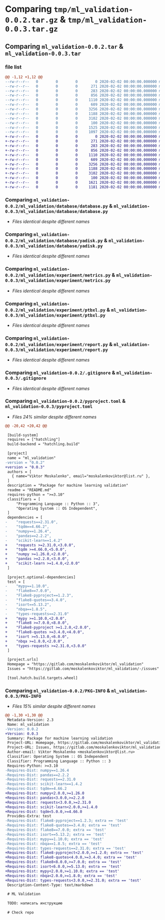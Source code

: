 # Comparing `tmp/ml_validation-0.0.2.tar.gz` & `tmp/ml_validation-0.0.3.tar.gz`

## Comparing `ml_validation-0.0.2.tar` & `ml_validation-0.0.3.tar`

### file list

```diff
@@ -1,12 +1,12 @@
--rw-r--r--   0        0        0        0 2020-02-02 00:00:00.000000 ml_validation-0.0.2/ml_validation/validation.py
--rw-r--r--   0        0        0      271 2020-02-02 00:00:00.000000 ml_validation-0.0.2/ml_validation/callable/dummy.py
--rw-r--r--   0        0        0      283 2020-02-02 00:00:00.000000 ml_validation-0.0.2/ml_validation/callable/torch.py
--rw-r--r--   0        0        0      856 2020-02-02 00:00:00.000000 ml_validation-0.0.2/ml_validation/database/database.py
--rw-r--r--   0        0        0     1110 2020-02-02 00:00:00.000000 ml_validation-0.0.2/ml_validation/database/yadisk.py
--rw-r--r--   0        0        0      609 2020-02-02 00:00:00.000000 ml_validation-0.0.2/ml_validation/experiment/metrics.py
--rw-r--r--   0        0        0     3256 2020-02-02 00:00:00.000000 ml_validation-0.0.2/ml_validation/experiment/ptbxl.py
--rw-r--r--   0        0        0     1188 2020-02-02 00:00:00.000000 ml_validation-0.0.2/ml_validation/experiment/report.py
--rw-r--r--   0        0        0     3102 2020-02-02 00:00:00.000000 ml_validation-0.0.2/.gitignore
--rw-r--r--   0        0        0      100 2020-02-02 00:00:00.000000 ml_validation-0.0.2/README.md
--rw-r--r--   0        0        0     1525 2020-02-02 00:00:00.000000 ml_validation-0.0.2/pyproject.toml
--rw-r--r--   0        0        0     1097 2020-02-02 00:00:00.000000 ml_validation-0.0.2/PKG-INFO
+-rw-r--r--   0        0        0        0 2020-02-02 00:00:00.000000 ml_validation-0.0.3/ml_validation/validation.py
+-rw-r--r--   0        0        0      271 2020-02-02 00:00:00.000000 ml_validation-0.0.3/ml_validation/callable/dummy.py
+-rw-r--r--   0        0        0      283 2020-02-02 00:00:00.000000 ml_validation-0.0.3/ml_validation/callable/torch.py
+-rw-r--r--   0        0        0      856 2020-02-02 00:00:00.000000 ml_validation-0.0.3/ml_validation/database/database.py
+-rw-r--r--   0        0        0     1110 2020-02-02 00:00:00.000000 ml_validation-0.0.3/ml_validation/database/yadisk.py
+-rw-r--r--   0        0        0      609 2020-02-02 00:00:00.000000 ml_validation-0.0.3/ml_validation/experiment/metrics.py
+-rw-r--r--   0        0        0     3256 2020-02-02 00:00:00.000000 ml_validation-0.0.3/ml_validation/experiment/ptbxl.py
+-rw-r--r--   0        0        0     1188 2020-02-02 00:00:00.000000 ml_validation-0.0.3/ml_validation/experiment/report.py
+-rw-r--r--   0        0        0     3102 2020-02-02 00:00:00.000000 ml_validation-0.0.3/.gitignore
+-rw-r--r--   0        0        0      100 2020-02-02 00:00:00.000000 ml_validation-0.0.3/README.md
+-rw-r--r--   0        0        0     1621 2020-02-02 00:00:00.000000 ml_validation-0.0.3/pyproject.toml
+-rw-r--r--   0        0        0     1181 2020-02-02 00:00:00.000000 ml_validation-0.0.3/PKG-INFO
```

### Comparing `ml_validation-0.0.2/ml_validation/database/database.py` & `ml_validation-0.0.3/ml_validation/database/database.py`

 * *Files identical despite different names*

### Comparing `ml_validation-0.0.2/ml_validation/database/yadisk.py` & `ml_validation-0.0.3/ml_validation/database/yadisk.py`

 * *Files identical despite different names*

### Comparing `ml_validation-0.0.2/ml_validation/experiment/metrics.py` & `ml_validation-0.0.3/ml_validation/experiment/metrics.py`

 * *Files identical despite different names*

### Comparing `ml_validation-0.0.2/ml_validation/experiment/ptbxl.py` & `ml_validation-0.0.3/ml_validation/experiment/ptbxl.py`

 * *Files identical despite different names*

### Comparing `ml_validation-0.0.2/ml_validation/experiment/report.py` & `ml_validation-0.0.3/ml_validation/experiment/report.py`

 * *Files identical despite different names*

### Comparing `ml_validation-0.0.2/.gitignore` & `ml_validation-0.0.3/.gitignore`

 * *Files identical despite different names*

### Comparing `ml_validation-0.0.2/pyproject.toml` & `ml_validation-0.0.3/pyproject.toml`

 * *Files 24% similar despite different names*

```diff
@@ -20,42 +20,42 @@
 
 [build-system]
 requires = ["hatchling"]
 build-backend = "hatchling.build"
 
 [project]
 name = "ml_validation"
-version = "0.0.2"
+version = "0.0.3"
 authors = [
   { name="Viktor Moskalenko", email="moskalenkoviktor@list.ru" },
 ]
 description = "Package for machine learning validation"
 readme = "README.md"
 requires-python = ">=3.10"
 classifiers = [
     "Programming Language :: Python :: 3",
     "Operating System :: OS Independent",
 ]
 dependencies = [
-    "requests==2.31.0",
-    "tqdm==4.66.2",
-    "numpy==1.26.4",
-    "pandas==2.2.2",
-    "scikit-learn==1.4.2"
+    "requests >=2.31.0,<3.0.0",
+    "tqdm >=4.66.0,<5.0.0",
+    "numpy >=1.26.0,<2.0.0",
+    "pandas >=2.2.0,<3.0.0",
+    "scikit-learn >=1.4.0,<2.0.0"
 ]
 
 [project.optional-dependencies]
 test = [
-    "mypy==1.10.0",
-    "flake8==7.0.0",
-    "Flake8-pyproject==1.2.3",
-    "flake8-quotes==3.4.0",
-    "isort==5.13.2",
-    "nbqa==1.8.5",
-    "types-requests==2.31.0"
+    "mypy >=1.10.0,<2.0.0",
+    "flake8 >=7.0.0,<8.0.0",
+    "Flake8-pyproject >=1.2.0,<2.0.0",
+    "flake8-quotes >=3.4.0,<4.0.0",
+    "isort >=5.13.0,<6.0.0",
+    "nbqa >=1.8.0,<2.0.0",
+    "types-requests >=2.31.0,<3.0.0"
 ]
 
 [project.urls]
 Homepage = "https://gitlab.com/moskalenkoviktor/ml_validation"
 Issues = "https://gitlab.com/moskalenkoviktor/ml_validation/-/issues"
 
 [tool.hatch.build.targets.wheel]
```

### Comparing `ml_validation-0.0.2/PKG-INFO` & `ml_validation-0.0.3/PKG-INFO`

 * *Files 15% similar despite different names*

```diff
@@ -1,30 +1,30 @@
 Metadata-Version: 2.3
 Name: ml_validation
-Version: 0.0.2
+Version: 0.0.3
 Summary: Package for machine learning validation
 Project-URL: Homepage, https://gitlab.com/moskalenkoviktor/ml_validation
 Project-URL: Issues, https://gitlab.com/moskalenkoviktor/ml_validation/-/issues
 Author-email: Viktor Moskalenko <moskalenkoviktor@list.ru>
 Classifier: Operating System :: OS Independent
 Classifier: Programming Language :: Python :: 3
 Requires-Python: >=3.10
-Requires-Dist: numpy==1.26.4
-Requires-Dist: pandas==2.2.2
-Requires-Dist: requests==2.31.0
-Requires-Dist: scikit-learn==1.4.2
-Requires-Dist: tqdm==4.66.2
+Requires-Dist: numpy<2.0.0,>=1.26.0
+Requires-Dist: pandas<3.0.0,>=2.2.0
+Requires-Dist: requests<3.0.0,>=2.31.0
+Requires-Dist: scikit-learn<2.0.0,>=1.4.0
+Requires-Dist: tqdm<5.0.0,>=4.66.0
 Provides-Extra: test
-Requires-Dist: flake8-pyproject==1.2.3; extra == 'test'
-Requires-Dist: flake8-quotes==3.4.0; extra == 'test'
-Requires-Dist: flake8==7.0.0; extra == 'test'
-Requires-Dist: isort==5.13.2; extra == 'test'
-Requires-Dist: mypy==1.10.0; extra == 'test'
-Requires-Dist: nbqa==1.8.5; extra == 'test'
-Requires-Dist: types-requests==2.31.0; extra == 'test'
+Requires-Dist: flake8-pyproject<2.0.0,>=1.2.0; extra == 'test'
+Requires-Dist: flake8-quotes<4.0.0,>=3.4.0; extra == 'test'
+Requires-Dist: flake8<8.0.0,>=7.0.0; extra == 'test'
+Requires-Dist: isort<6.0.0,>=5.13.0; extra == 'test'
+Requires-Dist: mypy<2.0.0,>=1.10.0; extra == 'test'
+Requires-Dist: nbqa<2.0.0,>=1.8.0; extra == 'test'
+Requires-Dist: types-requests<3.0.0,>=2.31.0; extra == 'test'
 Description-Content-Type: text/markdown
 
 # ML Validation
 
 TODO: написать инструкцию
 
 # Check repo
```

